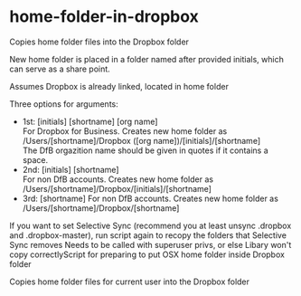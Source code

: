 home-folder-in-dropbox
======================

Copies home folder files into the Dropbox folder

New home folder is placed in a folder named after provided initials, which can serve as a share point.

Assumes Dropbox is already linked, located in home folder

Three options for arguments:
* 1st: [initials] [shortname] [org name]  
     For Dropbox for Business. Creates new home folder as /Users/[shortname]/Dropbox ([org name])/[initials]/[shortname]  
     The DfB orgazition name should be given in quotes if it contains a space.
* 2nd: [initials] [shortname]  
     For non DfB accounts. Creates new home folder as /Users/[shortname]/Dropbox/[initials]/[shortname]  
* 3rd: [shortname]
     For non DfB accounts. Creates new home folder as /Users/[shortname]/Dropbox/[shortname]  

If you want to set Selective Sync (recommend you at least unsync .dropbox and .dropbox-master),
run script again to recopy the folders that Selective Sync removes
Needs to be called with superuser privs, or else Libary won't copy correctlyScript for preparing to put OSX home folder inside Dropbox folder

Copies home folder files for current user into the Dropbox folder


